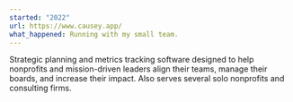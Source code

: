 ```yaml
---
started: "2022"
url: https://www.causey.app/
what_happened: Running with my small team.
---
```

Strategic planning and metrics tracking software designed to help nonprofits and mission-driven leaders align their teams, manage their boards, and increase their impact. Also serves several solo nonprofits and consulting firms.